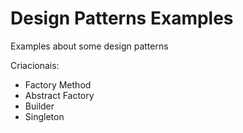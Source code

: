# Design Patterns Examples

Examples about some design patterns

Criacionais:

- Factory Method
- Abstract Factory
- Builder
- Singleton
